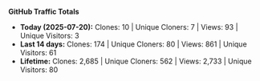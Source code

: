 
**GitHub Traffic Totals**

- **Today (2025-07-20):** Clones: 10 | Unique Cloners: 7 | Views: 93 | Unique Visitors: 3
- **Last 14 days:** Clones: 174 | Unique Cloners: 80 | Views: 861 | Unique Visitors: 61
- **Lifetime:** Clones: 2,685 | Unique Cloners: 562 | Views: 2,733 | Unique Visitors: 80
